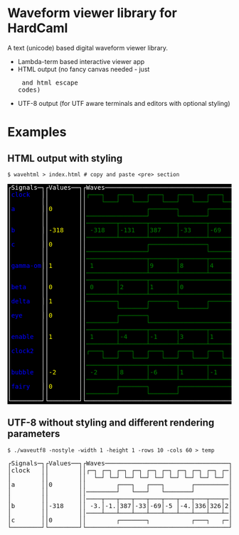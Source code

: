 # Waveform viewer library for HardCaml

A text (unicode) based digital waveform viewer library.

* Lambda-term based interactive viewer app
* HTML output (no fancy canvas needed - just <pre> and html escape codes)
* UTF-8 output (for UTF aware terminals and editors with optional styling)

# Examples

## HTML output with styling

```
$ wavehtml > index.html # copy and paste <pre> section
```

<pre class="dont-style">
<span style="background-color:black; color:white; font-wieght:normal">&#9484&#83&#105&#103&#110&#97&#108&#115&#9472&#9488&#9484&#86&#97&#108&#117&#101&#115&#9472&#9472&#9488&#9484&#87&#97&#118&#101&#115&#9472&#9472&#9472&#9472&#9472&#9472&#9472&#9472&#9472&#9472&#9472&#9472&#9472&#9472&#9472&#9472&#9472&#9472&#9472&#9472&#9472&#9472&#9472&#9472&#9472&#9472&#9472&#9472&#9472&#9472&#9472&#9472&#9472&#9472&#9472&#9472&#9472&#9472&#9472&#9472&#9472&#9472&#9472&#9472&#9472&#9472&#9472&#9472&#9472&#9472&#9472&#9472&#9472&#9488
&#9474</span><span style="background-color:black; color:blue; font-wieght:normal">&#99&#108&#111&#99&#107</span><span style="background-color:black; color:white; font-wieght:normal">&#32&#32&#32&#9474&#9474&#32&#32&#32&#32&#32&#32&#32&#32&#9474&#9474</span><span style="background-color:black; color:green; font-wieght:normal">&#9484&#9472&#9472&#9472&#9488</span><span style="background-color:black; color:white; font-wieght:normal">&#32&#32&#32</span><span style="background-color:black; color:green; font-wieght:normal">&#9484&#9472&#9472&#9472&#9488</span><span style="background-color:black; color:white; font-wieght:normal">&#32&#32&#32</span><span style="background-color:black; color:green; font-wieght:normal">&#9484&#9472&#9472&#9472&#9488</span><span style="background-color:black; color:white; font-wieght:normal">&#32&#32&#32</span><span style="background-color:black; color:green; font-wieght:normal">&#9484&#9472&#9472&#9472&#9488</span><span style="background-color:black; color:white; font-wieght:normal">&#32&#32&#32</span><span style="background-color:black; color:green; font-wieght:normal">&#9484&#9472&#9472&#9472&#9488</span><span style="background-color:black; color:white; font-wieght:normal">&#32&#32&#32</span><span style="background-color:black; color:green; font-wieght:normal">&#9484&#9472&#9472&#9472&#9488</span><span style="background-color:black; color:white; font-wieght:normal">&#32&#32&#32</span><span style="background-color:black; color:green; font-wieght:normal">&#9484&#9472&#9472&#9472&#9488</span><span style="background-color:black; color:white; font-wieght:normal">&#32&#32&#32</span><span style="background-color:black; color:green; font-wieght:normal">&#9484&#9472</span><span style="background-color:black; color:white; font-wieght:normal">&#9474
&#9474&#32&#32&#32&#32&#32&#32&#32&#32&#9474&#9474&#32&#32&#32&#32&#32&#32&#32&#32&#9474&#9474&#32&#32&#32&#32</span><span style="background-color:black; color:green; font-wieght:normal">&#9492&#9472&#9472&#9472&#9496</span><span style="background-color:black; color:white; font-wieght:normal">&#32&#32&#32</span><span style="background-color:black; color:green; font-wieght:normal">&#9492&#9472&#9472&#9472&#9496</span><span style="background-color:black; color:white; font-wieght:normal">&#32&#32&#32</span><span style="background-color:black; color:green; font-wieght:normal">&#9492&#9472&#9472&#9472&#9496</span><span style="background-color:black; color:white; font-wieght:normal">&#32&#32&#32</span><span style="background-color:black; color:green; font-wieght:normal">&#9492&#9472&#9472&#9472&#9496</span><span style="background-color:black; color:white; font-wieght:normal">&#32&#32&#32</span><span style="background-color:black; color:green; font-wieght:normal">&#9492&#9472&#9472&#9472&#9496</span><span style="background-color:black; color:white; font-wieght:normal">&#32&#32&#32</span><span style="background-color:black; color:green; font-wieght:normal">&#9492&#9472&#9472&#9472&#9496</span><span style="background-color:black; color:white; font-wieght:normal">&#32&#32&#32</span><span style="background-color:black; color:green; font-wieght:normal">&#9492&#9472&#9472&#9472&#9496</span><span style="background-color:black; color:white; font-wieght:normal">&#32&#9474
&#9474</span><span style="background-color:black; color:blue; font-wieght:normal">&#97</span><span style="background-color:black; color:white; font-wieght:normal">&#32&#32&#32&#32&#32&#32&#32&#9474&#9474</span><span style="background-color:black; color:yellow; font-wieght:normal">&#48</span><span style="background-color:black; color:white; font-wieght:normal">&#32&#32&#32&#32&#32&#32&#32&#9474&#9474&#32&#32&#32&#32&#32&#32&#32&#32&#32&#32&#32&#32&#32&#32&#32&#32</span><span style="background-color:black; color:green; font-wieght:normal">&#9484&#9472&#9472&#9472&#9472&#9472&#9472&#9472&#9488</span><span style="background-color:black; color:white; font-wieght:normal">&#32&#32&#32&#32&#32&#32&#32</span><span style="background-color:black; color:green; font-wieght:normal">&#9484&#9472&#9472&#9472&#9472&#9472&#9472&#9472&#9488</span><span style="background-color:black; color:white; font-wieght:normal">&#32&#32&#32&#32&#32&#32&#32&#32&#32&#32&#32&#32&#32&#32&#32</span><span style="background-color:black; color:green; font-wieght:normal">&#9484&#9472</span><span style="background-color:black; color:white; font-wieght:normal">&#9474
&#9474&#32&#32&#32&#32&#32&#32&#32&#32&#9474&#9474&#32&#32&#32&#32&#32&#32&#32&#32&#9474&#9474</span><span style="background-color:black; color:green; font-wieght:normal">&#9472&#9472&#9472&#9472&#9472&#9472&#9472&#9472&#9472&#9472&#9472&#9472&#9472&#9472&#9472&#9472&#9496</span><span style="background-color:black; color:white; font-wieght:normal">&#32&#32&#32&#32&#32&#32&#32</span><span style="background-color:black; color:green; font-wieght:normal">&#9492&#9472&#9472&#9472&#9472&#9472&#9472&#9472&#9496</span><span style="background-color:black; color:white; font-wieght:normal">&#32&#32&#32&#32&#32&#32&#32</span><span style="background-color:black; color:green; font-wieght:normal">&#9492&#9472&#9472&#9472&#9472&#9472&#9472&#9472&#9472&#9472&#9472&#9472&#9472&#9472&#9472&#9472&#9496</span><span style="background-color:black; color:white; font-wieght:normal">&#32&#9474
&#9474&#32&#32&#32&#32&#32&#32&#32&#32&#9474&#9474&#32&#32&#32&#32&#32&#32&#32&#32&#9474&#9474</span><span style="background-color:black; color:green; font-wieght:normal">&#9472&#9472&#9472&#9472&#9472&#9472&#9472&#9472&#9516&#9472&#9472&#9472&#9472&#9472&#9472&#9472&#9516&#9472&#9472&#9472&#9472&#9472&#9472&#9472&#9516&#9472&#9472&#9472&#9472&#9472&#9472&#9472&#9516&#9472&#9472&#9472&#9472&#9472&#9472&#9472&#9516&#9472&#9472&#9472&#9472&#9472&#9472&#9472&#9516&#9472&#9472&#9472&#9472&#9472&#9472&#9472&#9516&#9472</span><span style="background-color:black; color:white; font-wieght:normal">&#9474
&#9474</span><span style="background-color:black; color:blue; font-wieght:normal">&#98</span><span style="background-color:black; color:white; font-wieght:normal">&#32&#32&#32&#32&#32&#32&#32&#9474&#9474</span><span style="background-color:black; color:yellow; font-wieght:normal">&#45&#51&#49&#56</span><span style="background-color:black; color:white; font-wieght:normal">&#32&#32&#32&#32&#9474&#9474&#32</span><span style="background-color:black; color:green; font-wieght:normal">&#45&#51&#49&#56</span><span style="background-color:black; color:white; font-wieght:normal">&#32&#32&#32</span><span style="background-color:black; color:green; font-wieght:normal">&#9474&#45&#49&#51&#49</span><span style="background-color:black; color:white; font-wieght:normal">&#32&#32&#32</span><span style="background-color:black; color:green; font-wieght:normal">&#9474&#51&#56&#55</span><span style="background-color:black; color:white; font-wieght:normal">&#32&#32&#32&#32</span><span style="background-color:black; color:green; font-wieght:normal">&#9474&#45&#51&#51</span><span style="background-color:black; color:white; font-wieght:normal">&#32&#32&#32&#32</span><span style="background-color:black; color:green; font-wieght:normal">&#9474&#45&#54&#57</span><span style="background-color:black; color:white; font-wieght:normal">&#32&#32&#32&#32</span><span style="background-color:black; color:green; font-wieght:normal">&#9474&#45&#53</span><span style="background-color:black; color:white; font-wieght:normal">&#32&#32&#32&#32&#32</span><span style="background-color:black; color:green; font-wieght:normal">&#9474&#45&#52&#54&#51</span><span style="background-color:black; color:white; font-wieght:normal">&#32&#32&#32</span><span style="background-color:black; color:green; font-wieght:normal">&#9474&#51</span><span style="background-color:black; color:white; font-wieght:normal">&#9474
&#9474&#32&#32&#32&#32&#32&#32&#32&#32&#9474&#9474&#32&#32&#32&#32&#32&#32&#32&#32&#9474&#9474</span><span style="background-color:black; color:green; font-wieght:normal">&#9472&#9472&#9472&#9472&#9472&#9472&#9472&#9472&#9524&#9472&#9472&#9472&#9472&#9472&#9472&#9472&#9524&#9472&#9472&#9472&#9472&#9472&#9472&#9472&#9524&#9472&#9472&#9472&#9472&#9472&#9472&#9472&#9524&#9472&#9472&#9472&#9472&#9472&#9472&#9472&#9524&#9472&#9472&#9472&#9472&#9472&#9472&#9472&#9524&#9472&#9472&#9472&#9472&#9472&#9472&#9472&#9524&#9472</span><span style="background-color:black; color:white; font-wieght:normal">&#9474
&#9474</span><span style="background-color:black; color:blue; font-wieght:normal">&#99</span><span style="background-color:black; color:white; font-wieght:normal">&#32&#32&#32&#32&#32&#32&#32&#9474&#9474</span><span style="background-color:black; color:yellow; font-wieght:normal">&#48</span><span style="background-color:black; color:white; font-wieght:normal">&#32&#32&#32&#32&#32&#32&#32&#9474&#9474&#32&#32&#32&#32&#32&#32&#32&#32&#32&#32&#32&#32&#32&#32&#32&#32</span><span style="background-color:black; color:green; font-wieght:normal">&#9484&#9472&#9472&#9472&#9472&#9472&#9472&#9472&#9472&#9472&#9472&#9472&#9472&#9472&#9472&#9472&#9488</span><span style="background-color:black; color:white; font-wieght:normal">&#32&#32&#32&#32&#32&#32&#32&#32&#32&#32&#32&#32&#32&#32&#32&#32&#32&#32&#32&#32&#32&#32&#32</span><span style="background-color:black; color:green; font-wieght:normal">&#9484&#9472</span><span style="background-color:black; color:white; font-wieght:normal">&#9474
&#9474&#32&#32&#32&#32&#32&#32&#32&#32&#9474&#9474&#32&#32&#32&#32&#32&#32&#32&#32&#9474&#9474</span><span style="background-color:black; color:green; font-wieght:normal">&#9472&#9472&#9472&#9472&#9472&#9472&#9472&#9472&#9472&#9472&#9472&#9472&#9472&#9472&#9472&#9472&#9496</span><span style="background-color:black; color:white; font-wieght:normal">&#32&#32&#32&#32&#32&#32&#32&#32&#32&#32&#32&#32&#32&#32&#32</span><span style="background-color:black; color:green; font-wieght:normal">&#9492&#9472&#9472&#9472&#9472&#9472&#9472&#9472&#9472&#9472&#9472&#9472&#9472&#9472&#9472&#9472&#9472&#9472&#9472&#9472&#9472&#9472&#9472&#9472&#9496</span><span style="background-color:black; color:white; font-wieght:normal">&#32&#9474
&#9474&#32&#32&#32&#32&#32&#32&#32&#32&#9474&#9474&#32&#32&#32&#32&#32&#32&#32&#32&#9474&#9474</span><span style="background-color:black; color:green; font-wieght:normal">&#9472&#9472&#9472&#9472&#9472&#9472&#9472&#9472&#9472&#9472&#9472&#9472&#9472&#9472&#9472&#9472&#9516&#9472&#9472&#9472&#9472&#9472&#9472&#9472&#9516&#9472&#9472&#9472&#9472&#9472&#9472&#9472&#9516&#9472&#9472&#9472&#9472&#9472&#9472&#9472&#9516&#9472&#9472&#9472&#9472&#9472&#9472&#9472&#9516&#9472&#9472&#9472&#9472&#9472&#9472&#9472&#9516&#9472</span><span style="background-color:black; color:white; font-wieght:normal">&#9474
&#9474</span><span style="background-color:black; color:blue; font-wieght:normal">&#103&#97&#109&#109&#97&#45&#111&#109</span><span style="background-color:black; color:white; font-wieght:normal">&#9474&#9474</span><span style="background-color:black; color:yellow; font-wieght:normal">&#49</span><span style="background-color:black; color:white; font-wieght:normal">&#32&#32&#32&#32&#32&#32&#32&#9474&#9474&#32</span><span style="background-color:black; color:green; font-wieght:normal">&#49</span><span style="background-color:black; color:white; font-wieght:normal">&#32&#32&#32&#32&#32&#32&#32&#32&#32&#32&#32&#32&#32&#32</span><span style="background-color:black; color:green; font-wieght:normal">&#9474&#57</span><span style="background-color:black; color:white; font-wieght:normal">&#32&#32&#32&#32&#32&#32</span><span style="background-color:black; color:green; font-wieght:normal">&#9474&#56</span><span style="background-color:black; color:white; font-wieght:normal">&#32&#32&#32&#32&#32&#32</span><span style="background-color:black; color:green; font-wieght:normal">&#9474&#52</span><span style="background-color:black; color:white; font-wieght:normal">&#32&#32&#32&#32&#32&#32</span><span style="background-color:black; color:green; font-wieght:normal">&#9474&#54</span><span style="background-color:black; color:white; font-wieght:normal">&#32&#32&#32&#32&#32&#32</span><span style="background-color:black; color:green; font-wieght:normal">&#9474&#53</span><span style="background-color:black; color:white; font-wieght:normal">&#32&#32&#32&#32&#32&#32</span><span style="background-color:black; color:green; font-wieght:normal">&#9474&#48</span><span style="background-color:black; color:white; font-wieght:normal">&#9474
&#9474&#32&#32&#32&#32&#32&#32&#32&#32&#9474&#9474&#32&#32&#32&#32&#32&#32&#32&#32&#9474&#9474</span><span style="background-color:black; color:green; font-wieght:normal">&#9472&#9472&#9472&#9472&#9472&#9472&#9472&#9472&#9472&#9472&#9472&#9472&#9472&#9472&#9472&#9472&#9524&#9472&#9472&#9472&#9472&#9472&#9472&#9472&#9524&#9472&#9472&#9472&#9472&#9472&#9472&#9472&#9524&#9472&#9472&#9472&#9472&#9472&#9472&#9472&#9524&#9472&#9472&#9472&#9472&#9472&#9472&#9472&#9524&#9472&#9472&#9472&#9472&#9472&#9472&#9472&#9524&#9472</span><span style="background-color:black; color:white; font-wieght:normal">&#9474
&#9474&#32&#32&#32&#32&#32&#32&#32&#32&#9474&#9474&#32&#32&#32&#32&#32&#32&#32&#32&#9474&#9474</span><span style="background-color:black; color:green; font-wieght:normal">&#9472&#9472&#9472&#9472&#9472&#9472&#9472&#9472&#9516&#9472&#9472&#9472&#9472&#9472&#9472&#9472&#9516&#9472&#9472&#9472&#9472&#9472&#9472&#9472&#9516&#9472&#9472&#9472&#9472&#9472&#9472&#9472&#9472&#9472&#9472&#9472&#9472&#9472&#9472&#9472&#9472&#9472&#9472&#9472&#9472&#9472&#9472&#9472&#9472&#9472&#9472&#9472&#9472&#9472&#9472&#9472&#9516&#9472</span><span style="background-color:black; color:white; font-wieght:normal">&#9474
&#9474</span><span style="background-color:black; color:blue; font-wieght:normal">&#98&#101&#116&#97</span><span style="background-color:black; color:white; font-wieght:normal">&#32&#32&#32&#32&#9474&#9474</span><span style="background-color:black; color:yellow; font-wieght:normal">&#48</span><span style="background-color:black; color:white; font-wieght:normal">&#32&#32&#32&#32&#32&#32&#32&#9474&#9474&#32</span><span style="background-color:black; color:green; font-wieght:normal">&#48</span><span style="background-color:black; color:white; font-wieght:normal">&#32&#32&#32&#32&#32&#32</span><span style="background-color:black; color:green; font-wieght:normal">&#9474&#50</span><span style="background-color:black; color:white; font-wieght:normal">&#32&#32&#32&#32&#32&#32</span><span style="background-color:black; color:green; font-wieght:normal">&#9474&#49</span><span style="background-color:black; color:white; font-wieght:normal">&#32&#32&#32&#32&#32&#32</span><span style="background-color:black; color:green; font-wieght:normal">&#9474&#48</span><span style="background-color:black; color:white; font-wieght:normal">&#32&#32&#32&#32&#32&#32&#32&#32&#32&#32&#32&#32&#32&#32&#32&#32&#32&#32&#32&#32&#32&#32&#32&#32&#32&#32&#32&#32&#32&#32</span><span style="background-color:black; color:green; font-wieght:normal">&#9474&#50</span><span style="background-color:black; color:white; font-wieght:normal">&#9474
&#9474&#32&#32&#32&#32&#32&#32&#32&#32&#9474&#9474&#32&#32&#32&#32&#32&#32&#32&#32&#9474&#9474</span><span style="background-color:black; color:green; font-wieght:normal">&#9472&#9472&#9472&#9472&#9472&#9472&#9472&#9472&#9524&#9472&#9472&#9472&#9472&#9472&#9472&#9472&#9524&#9472&#9472&#9472&#9472&#9472&#9472&#9472&#9524&#9472&#9472&#9472&#9472&#9472&#9472&#9472&#9472&#9472&#9472&#9472&#9472&#9472&#9472&#9472&#9472&#9472&#9472&#9472&#9472&#9472&#9472&#9472&#9472&#9472&#9472&#9472&#9472&#9472&#9472&#9472&#9524&#9472</span><span style="background-color:black; color:white; font-wieght:normal">&#9474
&#9474</span><span style="background-color:black; color:blue; font-wieght:normal">&#100&#101&#108&#116&#97</span><span style="background-color:black; color:white; font-wieght:normal">&#32&#32&#32&#9474&#9474</span><span style="background-color:black; color:yellow; font-wieght:normal">&#49</span><span style="background-color:black; color:white; font-wieght:normal">&#32&#32&#32&#32&#32&#32&#32&#9474&#9474</span><span style="background-color:black; color:green; font-wieght:normal">&#9472&#9472&#9472&#9472&#9472&#9472&#9472&#9472&#9488</span><span style="background-color:black; color:white; font-wieght:normal">&#32&#32&#32&#32&#32&#32&#32</span><span style="background-color:black; color:green; font-wieght:normal">&#9484&#9472&#9472&#9472&#9472&#9472&#9472&#9472&#9488</span><span style="background-color:black; color:white; font-wieght:normal">&#32&#32&#32&#32&#32&#32&#32</span><span style="background-color:black; color:green; font-wieght:normal">&#9484&#9472&#9472&#9472&#9472&#9472&#9472&#9472&#9488</span><span style="background-color:black; color:white; font-wieght:normal">&#32&#32&#32&#32&#32&#32&#32</span><span style="background-color:black; color:green; font-wieght:normal">&#9484&#9472&#9472&#9472&#9472&#9472&#9472&#9472&#9488</span><span style="background-color:black; color:white; font-wieght:normal">&#32&#9474
&#9474&#32&#32&#32&#32&#32&#32&#32&#32&#9474&#9474&#32&#32&#32&#32&#32&#32&#32&#32&#9474&#9474&#32&#32&#32&#32&#32&#32&#32&#32</span><span style="background-color:black; color:green; font-wieght:normal">&#9492&#9472&#9472&#9472&#9472&#9472&#9472&#9472&#9496</span><span style="background-color:black; color:white; font-wieght:normal">&#32&#32&#32&#32&#32&#32&#32</span><span style="background-color:black; color:green; font-wieght:normal">&#9492&#9472&#9472&#9472&#9472&#9472&#9472&#9472&#9496</span><span style="background-color:black; color:white; font-wieght:normal">&#32&#32&#32&#32&#32&#32&#32</span><span style="background-color:black; color:green; font-wieght:normal">&#9492&#9472&#9472&#9472&#9472&#9472&#9472&#9472&#9496</span><span style="background-color:black; color:white; font-wieght:normal">&#32&#32&#32&#32&#32&#32&#32</span><span style="background-color:black; color:green; font-wieght:normal">&#9492&#9472</span><span style="background-color:black; color:white; font-wieght:normal">&#9474
&#9474</span><span style="background-color:black; color:blue; font-wieght:normal">&#101&#121&#101</span><span style="background-color:black; color:white; font-wieght:normal">&#32&#32&#32&#32&#32&#9474&#9474</span><span style="background-color:black; color:yellow; font-wieght:normal">&#48</span><span style="background-color:black; color:white; font-wieght:normal">&#32&#32&#32&#32&#32&#32&#32&#9474&#9474&#32&#32&#32&#32&#32&#32&#32&#32</span><span style="background-color:black; color:green; font-wieght:normal">&#9484&#9472&#9472&#9472&#9472&#9472&#9472&#9472&#9488</span><span style="background-color:black; color:white; font-wieght:normal">&#32&#32&#32&#32&#32&#32&#32&#32&#32&#32&#32&#32&#32&#32&#32&#32&#32&#32&#32&#32&#32&#32&#32&#32&#32&#32&#32&#32&#32&#32&#32</span><span style="background-color:black; color:green; font-wieght:normal">&#9484&#9472&#9472&#9472&#9472&#9472&#9472&#9472&#9472&#9472</span><span style="background-color:black; color:white; font-wieght:normal">&#9474
&#9474&#32&#32&#32&#32&#32&#32&#32&#32&#9474&#9474&#32&#32&#32&#32&#32&#32&#32&#32&#9474&#9474</span><span style="background-color:black; color:green; font-wieght:normal">&#9472&#9472&#9472&#9472&#9472&#9472&#9472&#9472&#9496</span><span style="background-color:black; color:white; font-wieght:normal">&#32&#32&#32&#32&#32&#32&#32</span><span style="background-color:black; color:green; font-wieght:normal">&#9492&#9472&#9472&#9472&#9472&#9472&#9472&#9472&#9472&#9472&#9472&#9472&#9472&#9472&#9472&#9472&#9472&#9472&#9472&#9472&#9472&#9472&#9472&#9472&#9472&#9472&#9472&#9472&#9472&#9472&#9472&#9472&#9496</span><span style="background-color:black; color:white; font-wieght:normal">&#32&#32&#32&#32&#32&#32&#32&#32&#32&#9474
&#9474&#32&#32&#32&#32&#32&#32&#32&#32&#9474&#9474&#32&#32&#32&#32&#32&#32&#32&#32&#9474&#9474</span><span style="background-color:black; color:green; font-wieght:normal">&#9472&#9472&#9472&#9472&#9472&#9472&#9472&#9472&#9516&#9472&#9472&#9472&#9472&#9472&#9472&#9472&#9516&#9472&#9472&#9472&#9472&#9472&#9472&#9472&#9516&#9472&#9472&#9472&#9472&#9472&#9472&#9472&#9516&#9472&#9472&#9472&#9472&#9472&#9472&#9472&#9516&#9472&#9472&#9472&#9472&#9472&#9472&#9472&#9472&#9472&#9472&#9472&#9472&#9472&#9472&#9472&#9516&#9472</span><span style="background-color:black; color:white; font-wieght:normal">&#9474
&#9474</span><span style="background-color:black; color:blue; font-wieght:normal">&#101&#110&#97&#98&#108&#101</span><span style="background-color:black; color:white; font-wieght:normal">&#32&#32&#9474&#9474</span><span style="background-color:black; color:yellow; font-wieght:normal">&#49</span><span style="background-color:black; color:white; font-wieght:normal">&#32&#32&#32&#32&#32&#32&#32&#9474&#9474&#32</span><span style="background-color:black; color:green; font-wieght:normal">&#49</span><span style="background-color:black; color:white; font-wieght:normal">&#32&#32&#32&#32&#32&#32</span><span style="background-color:black; color:green; font-wieght:normal">&#9474&#45&#52</span><span style="background-color:black; color:white; font-wieght:normal">&#32&#32&#32&#32&#32</span><span style="background-color:black; color:green; font-wieght:normal">&#9474&#45&#49</span><span style="background-color:black; color:white; font-wieght:normal">&#32&#32&#32&#32&#32</span><span style="background-color:black; color:green; font-wieght:normal">&#9474&#51</span><span style="background-color:black; color:white; font-wieght:normal">&#32&#32&#32&#32&#32&#32</span><span style="background-color:black; color:green; font-wieght:normal">&#9474&#49</span><span style="background-color:black; color:white; font-wieght:normal">&#32&#32&#32&#32&#32&#32</span><span style="background-color:black; color:green; font-wieght:normal">&#9474&#45&#52</span><span style="background-color:black; color:white; font-wieght:normal">&#32&#32&#32&#32&#32&#32&#32&#32&#32&#32&#32&#32&#32</span><span style="background-color:black; color:green; font-wieght:normal">&#9474&#45</span><span style="background-color:black; color:white; font-wieght:normal">&#9474
&#9474&#32&#32&#32&#32&#32&#32&#32&#32&#9474&#9474&#32&#32&#32&#32&#32&#32&#32&#32&#9474&#9474</span><span style="background-color:black; color:green; font-wieght:normal">&#9472&#9472&#9472&#9472&#9472&#9472&#9472&#9472&#9524&#9472&#9472&#9472&#9472&#9472&#9472&#9472&#9524&#9472&#9472&#9472&#9472&#9472&#9472&#9472&#9524&#9472&#9472&#9472&#9472&#9472&#9472&#9472&#9524&#9472&#9472&#9472&#9472&#9472&#9472&#9472&#9524&#9472&#9472&#9472&#9472&#9472&#9472&#9472&#9472&#9472&#9472&#9472&#9472&#9472&#9472&#9472&#9524&#9472</span><span style="background-color:black; color:white; font-wieght:normal">&#9474
&#9474</span><span style="background-color:black; color:blue; font-wieght:normal">&#99&#108&#111&#99&#107&#50</span><span style="background-color:black; color:white; font-wieght:normal">&#32&#32&#9474&#9474&#32&#32&#32&#32&#32&#32&#32&#32&#9474&#9474</span><span style="background-color:black; color:green; font-wieght:normal">&#9484&#9472&#9472&#9472&#9488</span><span style="background-color:black; color:white; font-wieght:normal">&#32&#32&#32</span><span style="background-color:black; color:green; font-wieght:normal">&#9484&#9472&#9472&#9472&#9488</span><span style="background-color:black; color:white; font-wieght:normal">&#32&#32&#32</span><span style="background-color:black; color:green; font-wieght:normal">&#9484&#9472&#9472&#9472&#9488</span><span style="background-color:black; color:white; font-wieght:normal">&#32&#32&#32</span><span style="background-color:black; color:green; font-wieght:normal">&#9484&#9472&#9472&#9472&#9488</span><span style="background-color:black; color:white; font-wieght:normal">&#32&#32&#32</span><span style="background-color:black; color:green; font-wieght:normal">&#9484&#9472&#9472&#9472&#9488</span><span style="background-color:black; color:white; font-wieght:normal">&#32&#32&#32</span><span style="background-color:black; color:green; font-wieght:normal">&#9484&#9472&#9472&#9472&#9488</span><span style="background-color:black; color:white; font-wieght:normal">&#32&#32&#32</span><span style="background-color:black; color:green; font-wieght:normal">&#9484&#9472&#9472&#9472&#9488</span><span style="background-color:black; color:white; font-wieght:normal">&#32&#32&#32</span><span style="background-color:black; color:green; font-wieght:normal">&#9484&#9472</span><span style="background-color:black; color:white; font-wieght:normal">&#9474
&#9474&#32&#32&#32&#32&#32&#32&#32&#32&#9474&#9474&#32&#32&#32&#32&#32&#32&#32&#32&#9474&#9474&#32&#32&#32&#32</span><span style="background-color:black; color:green; font-wieght:normal">&#9492&#9472&#9472&#9472&#9496</span><span style="background-color:black; color:white; font-wieght:normal">&#32&#32&#32</span><span style="background-color:black; color:green; font-wieght:normal">&#9492&#9472&#9472&#9472&#9496</span><span style="background-color:black; color:white; font-wieght:normal">&#32&#32&#32</span><span style="background-color:black; color:green; font-wieght:normal">&#9492&#9472&#9472&#9472&#9496</span><span style="background-color:black; color:white; font-wieght:normal">&#32&#32&#32</span><span style="background-color:black; color:green; font-wieght:normal">&#9492&#9472&#9472&#9472&#9496</span><span style="background-color:black; color:white; font-wieght:normal">&#32&#32&#32</span><span style="background-color:black; color:green; font-wieght:normal">&#9492&#9472&#9472&#9472&#9496</span><span style="background-color:black; color:white; font-wieght:normal">&#32&#32&#32</span><span style="background-color:black; color:green; font-wieght:normal">&#9492&#9472&#9472&#9472&#9496</span><span style="background-color:black; color:white; font-wieght:normal">&#32&#32&#32</span><span style="background-color:black; color:green; font-wieght:normal">&#9492&#9472&#9472&#9472&#9496</span><span style="background-color:black; color:white; font-wieght:normal">&#32&#9474
&#9474&#32&#32&#32&#32&#32&#32&#32&#32&#9474&#9474&#32&#32&#32&#32&#32&#32&#32&#32&#9474&#9474</span><span style="background-color:black; color:green; font-wieght:normal">&#9472&#9472&#9472&#9472&#9472&#9472&#9472&#9472&#9516&#9472&#9472&#9472&#9472&#9472&#9472&#9472&#9516&#9472&#9472&#9472&#9472&#9472&#9472&#9472&#9516&#9472&#9472&#9472&#9472&#9472&#9472&#9472&#9516&#9472&#9472&#9472&#9472&#9472&#9472&#9472&#9472&#9472&#9472&#9472&#9472&#9472&#9472&#9472&#9516&#9472&#9472&#9472&#9472&#9472&#9472&#9472&#9516&#9472</span><span style="background-color:black; color:white; font-wieght:normal">&#9474
&#9474</span><span style="background-color:black; color:blue; font-wieght:normal">&#98&#117&#98&#98&#108&#101</span><span style="background-color:black; color:white; font-wieght:normal">&#32&#32&#9474&#9474</span><span style="background-color:black; color:yellow; font-wieght:normal">&#45&#50</span><span style="background-color:black; color:white; font-wieght:normal">&#32&#32&#32&#32&#32&#32&#9474&#9474&#32</span><span style="background-color:black; color:green; font-wieght:normal">&#45&#50</span><span style="background-color:black; color:white; font-wieght:normal">&#32&#32&#32&#32&#32</span><span style="background-color:black; color:green; font-wieght:normal">&#9474&#56</span><span style="background-color:black; color:white; font-wieght:normal">&#32&#32&#32&#32&#32&#32</span><span style="background-color:black; color:green; font-wieght:normal">&#9474&#45&#54</span><span style="background-color:black; color:white; font-wieght:normal">&#32&#32&#32&#32&#32</span><span style="background-color:black; color:green; font-wieght:normal">&#9474&#49</span><span style="background-color:black; color:white; font-wieght:normal">&#32&#32&#32&#32&#32&#32</span><span style="background-color:black; color:green; font-wieght:normal">&#9474&#45&#49</span><span style="background-color:black; color:white; font-wieght:normal">&#32&#32&#32&#32&#32&#32&#32&#32&#32&#32&#32&#32&#32</span><span style="background-color:black; color:green; font-wieght:normal">&#9474&#54</span><span style="background-color:black; color:white; font-wieght:normal">&#32&#32&#32&#32&#32&#32</span><span style="background-color:black; color:green; font-wieght:normal">&#9474&#45</span><span style="background-color:black; color:white; font-wieght:normal">&#9474
&#9474&#32&#32&#32&#32&#32&#32&#32&#32&#9474&#9474&#32&#32&#32&#32&#32&#32&#32&#32&#9474&#9474</span><span style="background-color:black; color:green; font-wieght:normal">&#9472&#9472&#9472&#9472&#9472&#9472&#9472&#9472&#9524&#9472&#9472&#9472&#9472&#9472&#9472&#9472&#9524&#9472&#9472&#9472&#9472&#9472&#9472&#9472&#9524&#9472&#9472&#9472&#9472&#9472&#9472&#9472&#9524&#9472&#9472&#9472&#9472&#9472&#9472&#9472&#9472&#9472&#9472&#9472&#9472&#9472&#9472&#9472&#9524&#9472&#9472&#9472&#9472&#9472&#9472&#9472&#9524&#9472</span><span style="background-color:black; color:white; font-wieght:normal">&#9474
&#9474</span><span style="background-color:black; color:blue; font-wieght:normal">&#102&#97&#105&#114&#121</span><span style="background-color:black; color:white; font-wieght:normal">&#32&#32&#32&#9474&#9474</span><span style="background-color:black; color:yellow; font-wieght:normal">&#48</span><span style="background-color:black; color:white; font-wieght:normal">&#32&#32&#32&#32&#32&#32&#32&#9474&#9474&#32&#32&#32&#32&#32&#32&#32&#32</span><span style="background-color:black; color:green; font-wieght:normal">&#9484&#9472&#9472&#9472&#9472&#9472&#9472&#9472&#9488</span><span style="background-color:black; color:white; font-wieght:normal">&#32&#32&#32&#32&#32&#32&#32</span><span style="background-color:black; color:green; font-wieght:normal">&#9484&#9472&#9472&#9472&#9472&#9472&#9472&#9472&#9472&#9472&#9472&#9472&#9472&#9472&#9472&#9472&#9488</span><span style="background-color:black; color:white; font-wieght:normal">&#32&#32&#32&#32&#32&#32&#32&#32&#32&#32&#32&#32&#32&#32&#32&#32&#32&#9474
&#9474&#32&#32&#32&#32&#32&#32&#32&#32&#9474&#9474&#32&#32&#32&#32&#32&#32&#32&#32&#9474&#9474</span><span style="background-color:black; color:green; font-wieght:normal">&#9472&#9472&#9472&#9472&#9472&#9472&#9472&#9472&#9496</span><span style="background-color:black; color:white; font-wieght:normal">&#32&#32&#32&#32&#32&#32&#32</span><span style="background-color:black; color:green; font-wieght:normal">&#9492&#9472&#9472&#9472&#9472&#9472&#9472&#9472&#9496</span><span style="background-color:black; color:white; font-wieght:normal">&#32&#32&#32&#32&#32&#32&#32&#32&#32&#32&#32&#32&#32&#32&#32</span><span style="background-color:black; color:green; font-wieght:normal">&#9492&#9472&#9472&#9472&#9472&#9472&#9472&#9472&#9472&#9472&#9472&#9472&#9472&#9472&#9472&#9472&#9472&#9472</span><span style="background-color:black; color:white; font-wieght:normal">&#9474
&#9492&#9472&#9472&#9472&#9472&#9472&#9472&#9472&#9472&#9496&#9492&#9472&#9472&#9472&#9472&#9472&#9472&#9472&#9472&#9496&#9492&#9472&#9472&#9472&#9472&#9472&#9472&#9472&#9472&#9472&#9472&#9472&#9472&#9472&#9472&#9472&#9472&#9472&#9472&#9472&#9472&#9472&#9472&#9472&#9472&#9472&#9472&#9472&#9472&#9472&#9472&#9472&#9472&#9472&#9472&#9472&#9472&#9472&#9472&#9472&#9472&#9472&#9472&#9472&#9472&#9472&#9472&#9472&#9472&#9472&#9472&#9472&#9472&#9472&#9472&#9472&#9472&#9472&#9472&#9496
</pre>

## UTF-8 without styling and different rendering parameters 

```
$ ./waveutf8 -nostyle -width 1 -height 1 -rows 10 -cols 60 > temp
```

<pre>
┌Signals─┐┌Values──┐┌Waves─────────────────────────────────┐
│clock   ││        ││┌─┐ ┌─┐ ┌─┐ ┌─┐ ┌─┐ ┌─┐ ┌─┐ ┌─┐ ┌─┐ ┌─│
│        ││        ││  └─┘ └─┘ └─┘ └─┘ └─┘ └─┘ └─┘ └─┘ └─┘ │
│a       ││0       ││        ┌───┐   ┌───┐       ┌─────────│
│        ││        ││────────┘   └───┘   └───────┘         │
│        ││        ││────┬───┬───┬───┬───┬───┬───┬───┬───┬─│
│b       ││-318    ││ -3.│-1.│387│-33│-69│-5 │-4.│336│326│2│
│        ││        ││────┴───┴───┴───┴───┴───┴───┴───┴───┴─│
│c       ││0       ││        ┌───────┐           ┌───┐   ┌─│
└────────┘└────────┘└──────────────────────────────────────┘
</pre>


